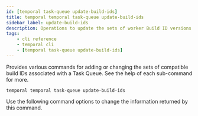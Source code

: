 ```yaml
---
id: [temporal task-queue update-build-ids]
title: temporal temporal task-queue update-build-ids
sidebar_label: update-build-ids
description: Operations to update the sets of worker Build ID versions on the Task Queue.
tags:
	- cli reference
	- temporal cli
	- [temporal task-queue update-build-ids]
---
```


Provides various commands for adding or changing the sets of compatible build IDs associated with a Task Queue. See the help of each sub-command for more.

`temporal temporal task-queue update-build-ids`

Use the following command options to change the information returned by this command.


